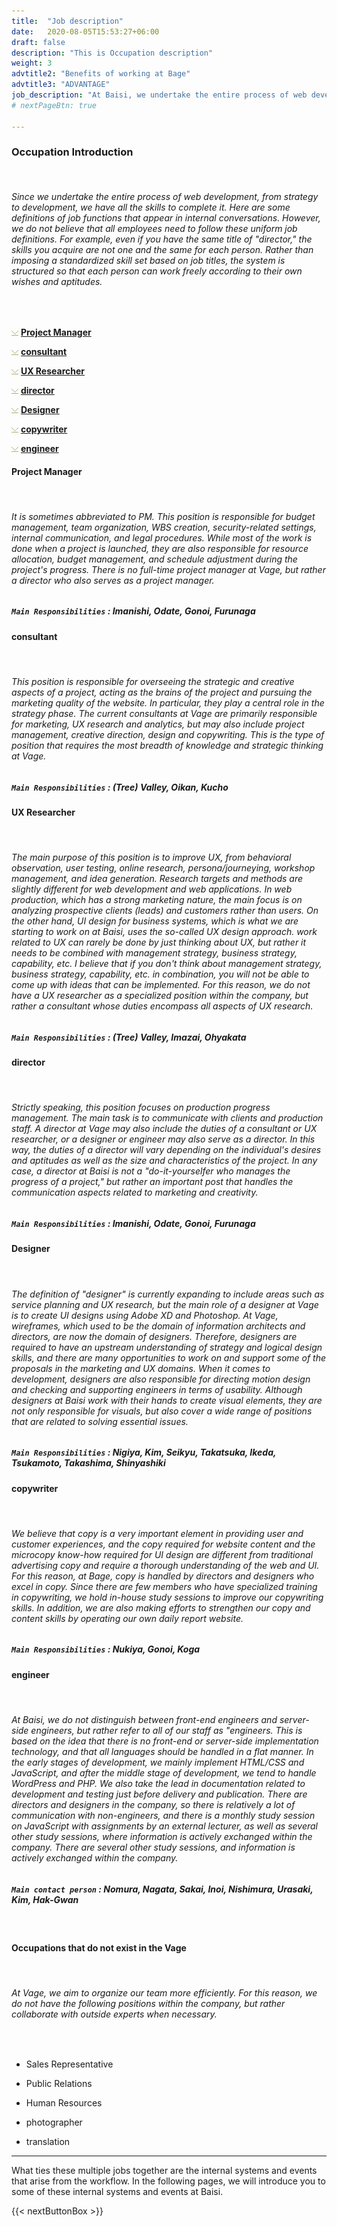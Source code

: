 ```yaml
---
title:  "Job description"
date:   2020-08-05T15:53:27+06:00
draft: false
description: "This is Occupation description"
weight: 3
advtitle2: "Benefits of working at Bage"
advtitle3: "ADVANTAGE"
job_description: "At Baisi, we undertake the entire process of web development, from strategy to development, and we have the in-house talent to complete it. Here are some definitions of our in-house capabilities"
# nextPageBtn: true

---
```


### **Occupation Introduction**
&nbsp;
###### Since we undertake the entire process of web development, from strategy to development, we have all the skills to complete it. Here are some definitions of job functions that appear in internal conversations. However, we do not believe that all employees need to follow these uniform job definitions. For example, even if you have the same title of "director," the skills you acquire are not one and the same for each person. Rather than imposing a standardized skill set based on job titles, the system is structured so that each person can work freely according to their own wishes and aptitudes.
&nbsp;

![Image not available](../../ico_arw_page_anchor.gif "Title")  [**Project Manager**](#project-manager)   

![Image not available](../../ico_arw_page_anchor.gif "Title")  [**consultant**](#consultant)       

![Image not available](../../ico_arw_page_anchor.gif "Title")  [**UX Researcher**](#ux-researcher)       

![Image not available](../../ico_arw_page_anchor.gif "Title")  [**director**](#director)   

![Image not available](../../ico_arw_page_anchor.gif "Title")  [**Designer**](#designer)       

![Image not available](../../ico_arw_page_anchor.gif "Title")  [**copywriter**](#copywriter)       

![Image not available](../../ico_arw_page_anchor.gif "Title")  [**engineer**](#engineer)       

#### **Project Manager**
&nbsp;
###### It is sometimes abbreviated to PM. This position is responsible for budget management, team organization, WBS creation, security-related settings, internal communication, and legal procedures. While most of the work is done when a project is launched, they are also responsible for resource allocation, budget management, and schedule adjustment during the project's progress. There is no full-time project manager at Vage, but rather a director who also serves as a project manager.
##### `Main Responsibilities` : Imanishi, Odate, Gonoi, Furunaga

#### **consultant**
&nbsp;
###### This position is responsible for overseeing the strategic and creative aspects of a project, acting as the brains of the project and pursuing the marketing quality of the website. In particular, they play a central role in the strategy phase. The current consultants at Vage are primarily responsible for marketing, UX research and analytics, but may also include project management, creative direction, design and copywriting. This is the type of position that requires the most breadth of knowledge and strategic thinking at Vage. 
##### `Main Responsibilities` : (Tree) Valley, Oikan, Kucho

#### **UX Researcher**
&nbsp;
###### The main purpose of this position is to improve UX, from behavioral observation, user testing, online research, persona/journeying, workshop management, and idea generation. Research targets and methods are slightly different for web development and web applications. In web production, which has a strong marketing nature, the main focus is on analyzing prospective clients (leads) and customers rather than users. On the other hand, UI design for business systems, which is what we are starting to work on at Baisi, uses the so-called UX design approach. work related to UX can rarely be done by just thinking about UX, but rather it needs to be combined with management strategy, business strategy, capability, etc. I believe that if you don't think about management strategy, business strategy, capability, etc. in combination, you will not be able to come up with ideas that can be implemented. For this reason, we do not have a UX researcher as a specialized position within the company, but rather a consultant whose duties encompass all aspects of UX research.
##### `Main Responsibilities` :  (Tree) Valley, Imazai, Ohyakata

#### **director**
&nbsp;
###### Strictly speaking, this position focuses on production progress management. The main task is to communicate with clients and production staff. A director at Vage may also include the duties of a consultant or UX researcher, or a designer or engineer may also serve as a director. In this way, the duties of a director will vary depending on the individual's desires and aptitudes as well as the size and characteristics of the project. In any case, a director at Baisi is not a "do-it-yourselfer who manages the progress of a project," but rather an important post that handles the communication aspects related to marketing and creativity.
##### `Main Responsibilities` : Imanishi, Odate, Gonoi, Furunaga

#### **Designer**
&nbsp;
###### The definition of "designer" is currently expanding to include areas such as service planning and UX research, but the main role of a designer at Vage is to create UI designs using Adobe XD and Photoshop. At Vage, wireframes, which used to be the domain of information architects and directors, are now the domain of designers. Therefore, designers are required to have an upstream understanding of strategy and logical design skills, and there are many opportunities to work on and support some of the proposals in the marketing and UX domains. When it comes to development, designers are also responsible for directing motion design and checking and supporting engineers in terms of usability. Although designers at Baisi work with their hands to create visual elements, they are not only responsible for visuals, but also cover a wide range of positions that are related to solving essential issues.
##### `Main Responsibilities` : Nigiya, Kim, Seikyu, Takatsuka, Ikeda, Tsukamoto, Takashima, Shinyashiki

#### **copywriter**
&nbsp;
###### We believe that copy is a very important element in providing user and customer experiences, and the copy required for website content and the microcopy know-how required for UI design are different from traditional advertising copy and require a thorough understanding of the web and UI. For this reason, at Bage, copy is handled by directors and designers who excel in copy. Since there are few members who have specialized training in copywriting, we hold in-house study sessions to improve our copywriting skills. In addition, we are also making efforts to strengthen our copy and content skills by operating our own daily report website.
##### `Main Responsibilities` : Nukiya, Gonoi, Koga

#### **engineer**
&nbsp;
###### At Baisi, we do not distinguish between front-end engineers and server-side engineers, but rather refer to all of our staff as "engineers. This is based on the idea that there is no front-end or server-side implementation technology, and that all languages should be handled in a flat manner. In the early stages of development, we mainly implement HTML/CSS and JavaScript, and after the middle stage of development, we tend to handle WordPress and PHP. We also take the lead in documentation related to development and testing just before delivery and publication. There are directors and designers in the company, so there is relatively a lot of communication with non-engineers, and there is a monthly study session on JavaScript with assignments by an external lecturer, as well as several other study sessions, where information is actively exchanged within the company. There are several other study sessions, and information is actively exchanged within the company.
##### `Main contact person` : Nomura, Nagata, Sakai, Inoi, Nishimura, Urasaki, Kim, Hak-Gwan
&nbsp;

#### **Occupations that do not exist in the Vage**
&nbsp;
###### At Vage, we aim to organize our team more efficiently. For this reason, we do not have the following positions within the company, but rather collaborate with outside experts when necessary.
&nbsp;
* Sales Representative      
  
* Public Relations      

* Human Resources      

* photographer      

* translation       
---

What ties these multiple jobs together are the internal systems and events that arise from the workflow. In the following pages, we will introduce you to some of these internal systems and events at Baisi.

{{< nextButtonBox >}}
